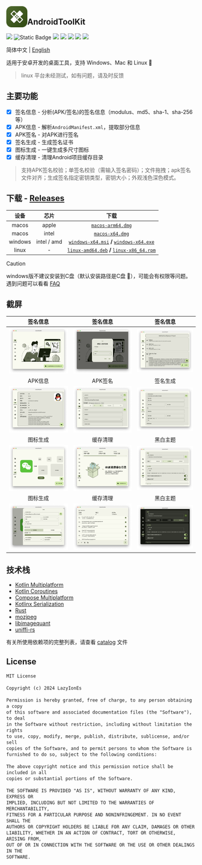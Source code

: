 <img src="/composeApp/launcher/icon.png" width="56" align="left" />

## AndroidToolKit

<p align="start">
<a href="https://opensource.org/license/mit"><img src="https://img.shields.io/github/license/LazyIonEs/AndroidToolKit?color=green"/></a>
<img alt="Static Badge" src="https://img.shields.io/badge/platform-%20macos%20%7C%20windows%20%7C%20linux%20-5776E0">
<a href="https://github.com/LazyIonEs/AndroidToolKit/actions"><img src="https://img.shields.io/github/actions/workflow/status/LazyIonEs/AndroidToolKit/build-release.yml"/></a>
<a href="https://github.com/LazyIonEs/AndroidToolKit/releases/latest"><img src="https://img.shields.io/github/downloads/LazyIonEs/AndroidToolKit/total?color=orange"/></a>
<a href="https://github.com/LazyIonEs/AndroidToolKit/releases/latest"><img src="https://img.shields.io/github/v/release/LazyIonEs/AndroidToolKit"/></a>
<a href="https://kotlinlang.org"><img src="https://img.shields.io/badge/kotlin-2.1.21-7a54f6"/></a>
<a href="https://www.rust-lang.org/"><img src="https://img.shields.io/badge/rust-1.87.0-black"/></a>
</p>


<!-- ![GitHub Actions Workflow Status](https://img.shields.io/github/actions/workflow/status/LazyIonEs/AndroidToolKit/build-release.yml)
![GitHub Downloads (all assets, all releases)](https://img.shields.io/github/downloads/LazyIonEs/AndroidToolKit/total)
![GitHub Release](https://img.shields.io/github/v/release/LazyIonEs/AndroidToolKit)
![GitHub License](https://img.shields.io/github/license/LazyIonEs/AndroidToolKit)
![GitHub Downloads (all assets, latest release)](https://img.shields.io/github/downloads/LazyIonEs/AndroidToolKit/latest/total) -->

简体中文 | [English](./README_EN.md)

适用于安卓开发的桌面工具，支持 Windows、Mac 和 Linux  :tada:

> linux 平台未经测试，如有问题，请及时反馈

## 主要功能

- [x] 签名信息 - 分析(APK/签名)的签名信息（modulus、md5、sha-1、sha-256等）
- [x] APK信息 - 解析`AndroidManifest.xml`，提取部分信息
- [x] APK签名 - 对APK进行签名
- [x] 签名生成 - 生成签名证书
- [x] 图标生成 - 一键生成多尺寸图标
- [x] 缓存清理 - 清理Android项目缓存目录

> 支持APK签名校验；单签名校验（需输入签名密码）；文件拖拽；apk签名文件对齐；生成签名指定密钥类型，密钥大小；外观浅色深色模式。

## 下载 - [Releases](https://github.com/LazyIonEs/AndroidToolKit/releases/latest)

|   设备    |     芯片      |                                                                                                                            下载                                                                                                                             |
|:-------:|:-----------:|:---------------------------------------------------------------------------------------------------------------------------------------------------------------------------------------------------------------------------------------------------------:|
|  macos  |    apple    |                                                                 [`macos-arm64.dmg`](https://github.com/LazyIonEs/AndroidToolKit/releases/latest/download/AndroidToolKit-macos-arm64.dmg)                                                                  |
|  macos  |    intel    |                                                                   [`macos-x64.dmg`](https://github.com/LazyIonEs/AndroidToolKit/releases/latest/download/AndroidToolKit-macos-x64.dmg)                                                                    |
| windows | intel / amd |  [`windows-x64.msi`](https://github.com/LazyIonEs/AndroidToolKit/releases/latest/download/AndroidToolKit-windows-x64.msi) **/** [`windows-x64.exe`](https://github.com/LazyIonEs/AndroidToolKit/releases/latest/download/AndroidToolKit-windows-x64.exe)  |
|  linux  |      -      | [`linux-amd64.deb`](https://github.com/LazyIonEs/AndroidToolKit/releases/latest/download/AndroidToolKit-linux-amd64.deb) **/** [`linux-x86_64.rpm`](https://github.com/LazyIonEs/AndroidToolKit/releases/latest/download/AndroidToolKit-linux-x86_64.rpm) |

> [!CAUTION]
> windows版不建议安装到C盘（默认安装路径是C盘 :clown_face:），可能会有权限等问题。遇到问题可以看看 [FAQ](FAQ.md)

## 截屏

|                                            签名信息                                             |                                            签名信息                                             |                                            签名信息                                             |
|:-------------------------------------------------------------------------------------------:|:-------------------------------------------------------------------------------------------:|:-------------------------------------------------------------------------------------------:|
| <img src="./screenshots/screenshot_signature_information_1.png" alt="" style="zoom:33%;" /> | <img src="./screenshots/screenshot_signature_information_2.png" alt="" style="zoom:33%;" /> | <img src="./screenshots/screenshot_signature_information_3.png" alt="" style="zoom:33%;" /> |
|                                            APK信息                                            |                                            APK签名                                            |                                            签名生成                                             |
|    <img src="./screenshots/screenshot_apk_information_1.png" alt="" style="zoom:32%;" />    |     <img src="./screenshots/screenshot_apk_signature_1.png" alt="" style="zoom:33%;" />     | <img src="./screenshots/screenshot_signature_generation_1.png" alt="" style="zoom:33%;" />  |
|                                            图标生成                                             |                                            缓存清理                                             |                                            黑白主题                                             |
|     <img src="./screenshots/screenshot_icon_factory_1.png" alt="" style="zoom:33%;" />      |      <img src="./screenshots/screenshot_cache_clear_0.png" alt="" style="zoom:33%;" />      |          <img src="./screenshots/screenshot_light.png" alt="" style="zoom:33%;" />          |
|                                            图标生成                                             |                                            缓存清理                                             |                                            黑白主题                                             |
|     <img src="./screenshots/screenshot_icon_factory_2.png" alt="" style="zoom:33%;" />      |      <img src="./screenshots/screenshot_cache_clear_1.png" alt="" style="zoom:33%;" />      |          <img src="./screenshots/screenshot_dark.png" alt="" style="zoom:33%;" />           |

## 技术栈

- [Kotlin Multiplatform](https://kotlinlang.org/lp/multiplatform/)
- [Kotlin Coroutines](https://github.com/Kotlin/kotlinx.coroutines)
- [Compose Multiplatform](https://www.jetbrains.com/lp/compose-multiplatform/)
- [Kotlinx Serialization](https://github.com/Kotlin/kotlinx.serialization)
- [Rust](https://github.com/rust-lang/rust)
- [mozjpeg](https://github.com/mozilla/mozjpeg)
- [libimagequant](https://github.com/ImageOptim/libimagequant)
- [uniffi-rs](https://github.com/mozilla/uniffi-rs)

有关所使用依赖项的完整列表，请查看 [catalog](/gradle/libs.versions.toml) 文件

## License

```
MIT License

Copyright (c) 2024 LazyIonEs

Permission is hereby granted, free of charge, to any person obtaining a copy
of this software and associated documentation files (the "Software"), to deal
in the Software without restriction, including without limitation the rights
to use, copy, modify, merge, publish, distribute, sublicense, and/or sell
copies of the Software, and to permit persons to whom the Software is
furnished to do so, subject to the following conditions:

The above copyright notice and this permission notice shall be included in all
copies or substantial portions of the Software.

THE SOFTWARE IS PROVIDED "AS IS", WITHOUT WARRANTY OF ANY KIND, EXPRESS OR
IMPLIED, INCLUDING BUT NOT LIMITED TO THE WARRANTIES OF MERCHANTABILITY,
FITNESS FOR A PARTICULAR PURPOSE AND NONINFRINGEMENT. IN NO EVENT SHALL THE
AUTHORS OR COPYRIGHT HOLDERS BE LIABLE FOR ANY CLAIM, DAMAGES OR OTHER
LIABILITY, WHETHER IN AN ACTION OF CONTRACT, TORT OR OTHERWISE, ARISING FROM,
OUT OF OR IN CONNECTION WITH THE SOFTWARE OR THE USE OR OTHER DEALINGS IN THE
SOFTWARE.
```
